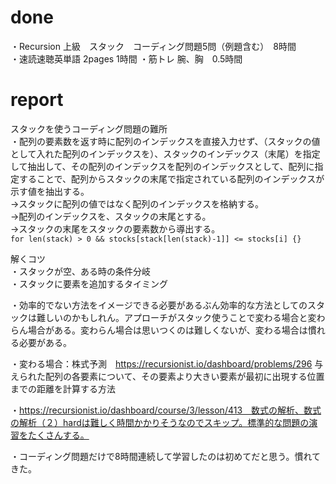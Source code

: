 
# done
・Recursion 上級　スタック　コーディング問題5問（例題含む）　8時間</br>
・速読速聴英単語 2pages 1時間
・筋トレ 腕、胸　0.5時間
# report
スタックを使うコーディング問題の難所</br>
・配列の要素数を返す時に配列のインデックスを直接入力せず、（スタックの値として入れた配列のインデックスを）、スタックのインデックス（末尾）を指定して抽出して、その配列のインデックスを配列のインデックスとして、配列に指定することで、配列からスタックの末尾で指定されている配列のインデックスが示す値を抽出する。</br>
→スタックに配列の値ではなく配列のインデックスを格納する。</br>
→配列のインデックスを、スタックの末尾とする。</br>
→スタックの末尾をスタックの要素数から導出する。</br>
```for len(stack) > 0 && stocks[stack[len(stack)-1]] <= stocks[i] {}```

解くコツ</br>
・スタックが空、ある時の条件分岐</br>
・スタックに要素を追加するタイミング</br>

・効率的でない方法をイメージできる必要があるぶん効率的な方法としてのスタックは難しいのかもしれん。アプローチがスタック使うことで変わる場合と変わらん場合がある。変わらん場合は思いつくのは難しくないが、変わる場合は慣れる必要がある。</br>

・変わる場合：株式予測　https://recursionist.io/dashboard/problems/296
与えられた配列の各要素について、その要素より大きい要素が最初に出現する位置までの距離を計算する方法</br>


・https://recursionist.io/dashboard/course/3/lesson/413　数式の解析、数式の解析（２）hardは難しく時間かかりそうなのでスキップ。標準的な問題の演習をたくさんする。</br>

・コーディング問題だけで8時間連続して学習したのは初めてだと思う。慣れてきた。</br>